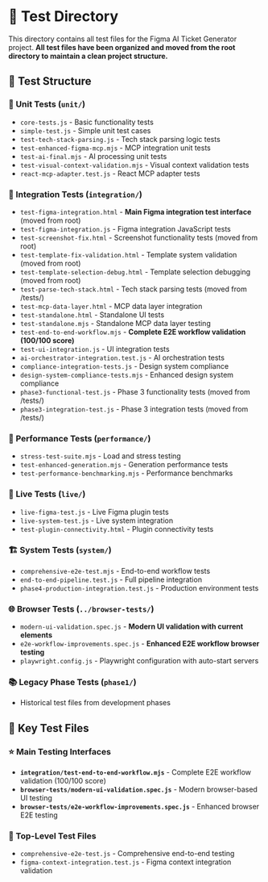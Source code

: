 # 🧪 Test Directory

This directory contains all test files for the Figma AI Ticket Generator project. **All test files have been organized and moved from the root directory to maintain a clean project structure.**

## 📁 Test Structure

### 🔧 Unit Tests (`unit/`)
- `core-tests.js` - Basic functionality tests
- `simple-test.js` - Simple unit test cases
- `test-tech-stack-parsing.js` - Tech stack parsing logic tests  
- `test-enhanced-figma-mcp.mjs` - MCP integration unit tests
- `test-ai-final.mjs` - AI processing unit tests
- `test-visual-context-validation.mjs` - Visual context validation tests
- `react-mcp-adapter.test.js` - React MCP adapter tests

### 🔗 Integration Tests (`integration/`)
- `test-figma-integration.html` - **Main Figma integration test interface** (moved from root)
- `test-figma-integration.js` - Figma integration JavaScript tests
- `test-screenshot-fix.html` - Screenshot functionality tests (moved from root)
- `test-template-fix-validation.html` - Template system validation (moved from root)  
- `test-template-selection-debug.html` - Template selection debugging (moved from root)
- `test-parse-tech-stack.html` - Tech stack parsing tests (moved from /tests/)
- `test-mcp-data-layer.html` - MCP data layer integration
- `test-standalone.html` - Standalone UI tests
- `test-standalone.mjs` - Standalone MCP data layer testing
- `test-end-to-end-workflow.mjs` - **Complete E2E workflow validation (100/100 score)**
- `test-ui-integration.js` - UI integration tests
- `ai-orchestrator-integration.test.js` - AI orchestration tests
- `compliance-integration-tests.js` - Design system compliance
- `design-system-compliance-tests.mjs` - Enhanced design system compliance
- `phase3-functional-test.js` - Phase 3 functionality tests (moved from /tests/)
- `phase3-integration-test.js` - Phase 3 integration tests (moved from /tests/)

### 🚀 Performance Tests (`performance/`)
- `stress-test-suite.mjs` - Load and stress testing
- `test-enhanced-generation.mjs` - Generation performance tests
- `test-performance-benchmarking.mjs` - Performance benchmarks

### 🔴 Live Tests (`live/`)
- `live-figma-test.js` - Live Figma plugin tests
- `live-system-test.js` - Live system integration
- `test-plugin-connectivity.html` - Plugin connectivity tests

### 🏗️ System Tests (`system/`)
- `comprehensive-e2e-test.mjs` - End-to-end workflow tests
- `end-to-end-pipeline.test.js` - Full pipeline integration
- `phase4-production-integration.test.js` - Production environment tests

### 🌐 Browser Tests (`../browser-tests/`)
- `modern-ui-validation.spec.js` - **Modern UI validation with current elements**
- `e2e-workflow-improvements.spec.js` - **Enhanced E2E workflow browser testing**
- `playwright.config.js` - Playwright configuration with auto-start servers

### 📚 Legacy Phase Tests (`phase1/`)
- Historical test files from development phases

## 🎯 Key Test Files

### ⭐ Main Testing Interfaces
- **`integration/test-end-to-end-workflow.mjs`** - Complete E2E workflow validation (100/100 score)
- **`browser-tests/modern-ui-validation.spec.js`** - Modern browser-based UI testing
- **`browser-tests/e2e-workflow-improvements.spec.js`** - Enhanced browser E2E testing

### 🚀 Top-Level Test Files
- `comprehensive-e2e-test.js` - Comprehensive end-to-end testing
- `figma-context-integration.test.js` - Figma context integration validation